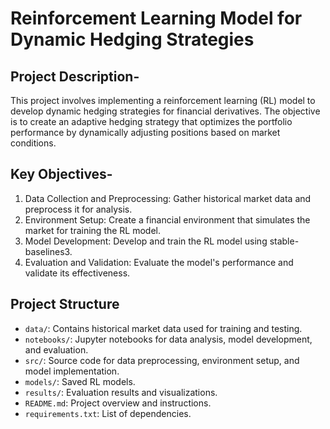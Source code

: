 # Reinforcement Learning Model for Dynamic Hedging Strategies

## Project Description-

This project involves implementing a reinforcement learning (RL) model to develop dynamic hedging strategies for financial derivatives. The objective is to create an adaptive hedging strategy that optimizes the portfolio performance by dynamically adjusting positions based on market conditions.

## Key Objectives-

1. Data Collection and Preprocessing: Gather historical market data and preprocess it for analysis.
2. Environment Setup: Create a financial environment that simulates the market for training the RL model.
3. Model Development: Develop and train the RL model using stable-baselines3.
4. Evaluation and Validation: Evaluate the model's performance and validate its effectiveness.

## Project Structure

- `data/`: Contains historical market data used for training and testing.
- `notebooks/`: Jupyter notebooks for data analysis, model development, and evaluation.
- `src/`: Source code for data preprocessing, environment setup, and model implementation.
- `models/`: Saved RL models.
- `results/`: Evaluation results and visualizations.
- `README.md`: Project overview and instructions.
- `requirements.txt`: List of dependencies.

